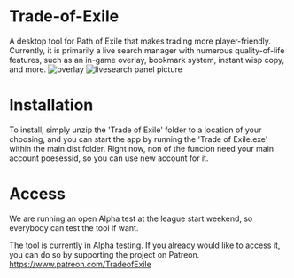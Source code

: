 # Trade-of-Exile
A desktop tool for Path of Exile that makes trading more player-friendly. Currently, it is primarily a live search manager with numerous quality-of-life features, such as an in-game overlay, bookmark system, instant wisp copy, and more.
![overlay](https://user-images.githubusercontent.com/129565402/229520069-944d3c36-f685-48d7-be8a-3f2209d5919a.png)
![livesearch panel picture](https://user-images.githubusercontent.com/129565402/229520081-5682c34b-e730-4c3c-b4d7-a1b1adbd7bdb.png)

# Installation
To install, simply unzip the 'Trade of Exile' folder to a location of your choosing, and you can start the app by running the 'Trade of Exile.exe' within the main.dist folder. Right now, non of the funcion need your main account poesessid, so you can use new account for it. 

# Access
We are running an open Alpha test at the league start weekend, so everybody can test the tool if want.

The tool is currently in Alpha testing. If you already would like to access it, you can do so by supporting the project on Patreon.
https://www.patreon.com/TradeofExile
